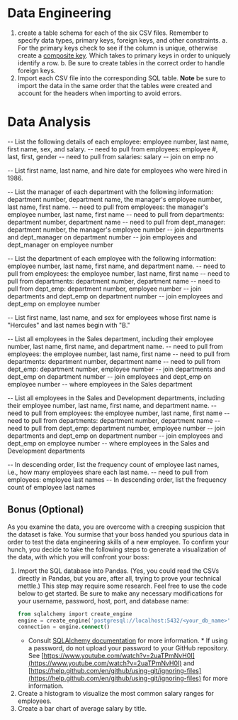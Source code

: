 # Data Engineering
1.  create a table schema for each of the six CSV files. Remember to specify data types, primary keys, foreign keys, and other constraints.
  a.  For the primary keys check to see if the column is unique, otherwise create a [composite key](https://en.wikipedia.org/wiki/Compound_key). Which takes to primary keys in order to uniquely identify a row.
  b.  Be sure to create tables in the correct order to handle foreign keys.
2.  Import each CSV file into the corresponding SQL table. **Note** be sure to import the data in the same order that the tables were created and account for the headers when importing to avoid errors.

# Data Analysis
-- List the following details of each employee: employee number, last name, first name, sex, and salary.
    -- need to pull from employees: employee #, last, first, gender
    -- need to pull from salaries: salary
    -- join on emp no

-- List first name, last name, and hire date for employees who were hired in 1986.

-- List the manager of each department with the following information: department number, department name, the manager's employee number, last name, first name.
    -- need to pull from employees: the manager's employee number, last name, first name
    -- need to pull from departments: department number, department name
    -- need to pull from dept_manager: department number, the manager's employee number
    -- join departments and dept_manager on department number
    -- join employees and dept_manager on employee number

-- List the department of each employee with the following information: employee number, last name, first name, and department name.
    -- need to pull from employees: the employee number, last name, first name
    -- need to pull from departments: department number, department name
    -- need to pull from dept_emp: department number, employee number
    -- join departments and dept_emp on department number
    -- join employees and dept_emp on employee number

-- List first name, last name, and sex for employees whose first name is "Hercules" and last names begin with "B."

-- List all employees in the Sales department, including their employee number, last name, first name, and department name.
    -- need to pull from employees: the employee number, last name, first name
    -- need to pull from departments: department number, department name
    -- need to pull from dept_emp: department number, employee number
    -- join departments and dept_emp on department number
    -- join employees and dept_emp on employee number
    -- where employees in the Sales department

-- List all employees in the Sales and Development departments, including their employee number, last name, first name, and department name.
    -- need to pull from employees: the employee number, last name, first name
    -- need to pull from departments: department number, department name
    -- need to pull from dept_emp: department number, employee number
    -- join departments and dept_emp on department number
    -- join employees and dept_emp on employee number
    -- where employees in the Sales and Development departments

-- In descending order, list the frequency count of employee last names, i.e., how many employees share each last name.
    -- need to pull from employees: employee last names
    -- In descending order, list the frequency count of employee last names

## Bonus (Optional)
As you examine the data, you are overcome with a creeping suspicion that the dataset is fake. You surmise that your boss handed you spurious data in order to test the data engineering skills of a new employee. To confirm your hunch, you decide to take the following steps to generate a visualization of the data, with which you will confront your boss:

1. Import the SQL database into Pandas. (Yes, you could read the CSVs directly in Pandas, but you are, after all, trying to prove your technical mettle.) This step may require some research. Feel free to use the code below to get started. Be sure to make any necessary modifications for your username, password, host, port, and database name:
   ```sql
   from sqlalchemy import create_engine
   engine = create_engine('postgresql://localhost:5432/<your_db_name>')
   connection = engine.connect()
   ```
    * Consult [SQLAlchemy documentation](https://docs.sqlalchemy.org/en/latest/core/engines.html#postgresql) for more information.
            * If using a password, do not upload your password to your GitHub repository. See [https://www.youtube.com/watch?v=2uaTPmNvH0I](https://www.youtube.com/watch?v=2uaTPmNvH0I) and [https://help.github.com/en/github/using-git/ignoring-files](https://help.github.com/en/github/using-git/ignoring-files) for more information.
2. Create a histogram to visualize the most common salary ranges for employees.
3. Create a bar chart of average salary by title.
